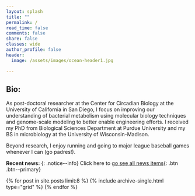 ```yaml
---
layout: splash
title: ""
permalink: /
read_time: false
comments: false
share: false
classes: wide
author_profile: false
header:
  image: /assets/images/ocean-header1.jpg

---
```

## Bio:
As post-doctoral researcher at the Center for Circadian Biology at the University of California in San Diego, I focus on improving our understanding of bacterial metabolism using molecular biology techniques and genome-scale modeling to better enable engineering efforts. I received my PhD from Biological Sciences Department at Purdue University and my BS in microbiology at the University of Wisconsin-Madison.

Beyond research, I enjoy running and going to major league baseball games whenever I can (go padres!).

**Recent news:** 
{: .notice--info}
Click here to [go see all news items](/Blog/){: .btn .btn--primary}
<div class="grid__wrapper">
  {% for post in site.posts limit:8 %}
    {% include archive-single.html type="grid" %}
  {% endfor %}
</div>


